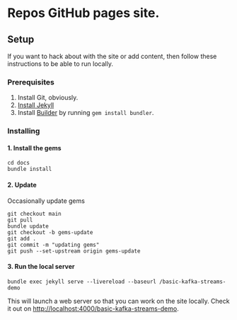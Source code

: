 # Repos GitHub pages site.

## Setup

If you want to hack about with the site or add content, then follow these instructions to be able to run locally.

### Prerequisites

1. Install Git, obviously.
2. [Install Jekyll](https://jekyllrb.com/docs/installation)
3. Install [Builder](https://bundler.io/) by running `gem install bundler`.

### Installing

#### 1. Install the gems

```shell
cd docs
bundle install
```

#### 2. Update

Occasionally update gems

```shell
git checkout main
git pull
bundle update
git checkout -b gems-update
git add .
git commit -m "updating gems"
git push --set-upstream origin gems-update
```

#### 3. Run the local server

```shell
bundle exec jekyll serve --livereload --baseurl /basic-kafka-streams-demo
```

This will launch a web server so that you can work on the site locally.
Check it out on [http://localhost:4000/basic-kafka-streams-demo](http://localhost:4000/basic-kafka-streams-demo).
